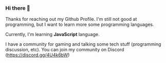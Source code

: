 ### Hi there 👋

Thanks for reaching out my Github Profile. I'm still not good at programming, but I want to learn more some programming languages.

Currently, I'm learning **JavaScript** language.

I have a community for gaming and talking some tech stuff (programming discussion, etc). You can join my community on Discord (https://discord.gg/4U4k6bW)
